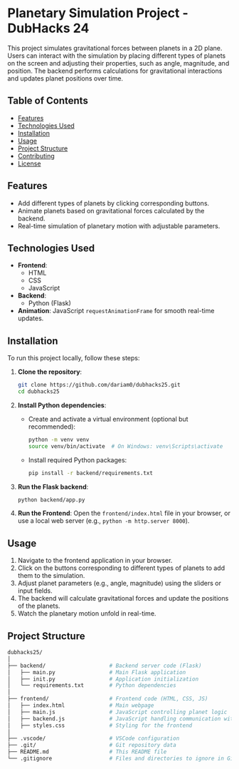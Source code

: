 # Planetary Simulation Project - DubHacks 24

This project simulates gravitational forces between planets in a 2D plane. Users can interact with the simulation by placing different types of planets on the screen and adjusting their properties, such as angle, magnitude, and position. The backend performs calculations for gravitational interactions and updates planet positions over time.

## Table of Contents

- [Features](#features)
- [Technologies Used](#technologies-used)
- [Installation](#installation)
- [Usage](#usage)
- [Project Structure](#project-structure)
- [Contributing](#contributing)
- [License](#license)

## Features

- Add different types of planets by clicking corresponding buttons.
- Animate planets based on gravitational forces calculated by the backend.
- Real-time simulation of planetary motion with adjustable parameters.

## Technologies Used

- **Frontend**: 
  - HTML
  - CSS
  - JavaScript
- **Backend**: 
  - Python (Flask)
- **Animation**: JavaScript `requestAnimationFrame` for smooth real-time updates.

## Installation

To run this project locally, follow these steps:

1. **Clone the repository**:
    ```bash
    git clone https://github.com/dariam0/dubhacks25.git
    cd dubhacks25
    ```

2. **Install Python dependencies**:
   - Create and activate a virtual environment (optional but recommended):
     ```bash
     python -m venv venv
     source venv/bin/activate  # On Windows: venv\Scripts\activate
     ```
   - Install required Python packages:
     ```bash
     pip install -r backend/requirements.txt
     ```

3. **Run the Flask backend**:
    ```bash
    python backend/app.py
    ```

4. **Run the Frontend**:
   Open the `frontend/index.html` file in your browser, or use a local web server (e.g., `python -m http.server 8000`).

## Usage

1. Navigate to the frontend application in your browser.
2. Click on the buttons corresponding to different types of planets to add them to the simulation.
3. Adjust planet parameters (e.g., angle, magnitude) using the sliders or input fields.
4. The backend will calculate gravitational forces and update the positions of the planets.
5. Watch the planetary motion unfold in real-time.

## Project Structure

```bash
dubhacks25/
│
├── backend/                    # Backend server code (Flask)
│   ├── main.py                 # Main Flask application
│   ├── init.py                 # Application initialization
│   └── requirements.txt        # Python dependencies
│
├── frontend/                   # Frontend code (HTML, CSS, JS)
│   ├── index.html              # Main webpage
│   ├── main.js                 # JavaScript controlling planet logic
│   ├── backend.js              # JavaScript handling communication with backend
│   ├── styles.css              # Styling for the frontend
│
├── .vscode/                    # VSCode configuration
├── .git/                       # Git repository data
├── README.md                   # This README file
└── .gitignore                  # Files and directories to ignore in Git
